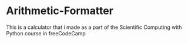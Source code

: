 # Arithmetic-Formatter
This is a calculator that i made as a part of the Scientific Computing with Python course in freeCodeCamp
